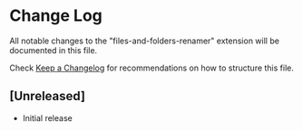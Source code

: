 # Change Log

All notable changes to the "files-and-folders-renamer" extension will be documented in this file.

Check [Keep a Changelog](http://keepachangelog.com/) for recommendations on how to structure this file.

## [Unreleased]

- Initial release